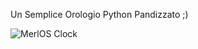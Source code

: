 Un Semplice Orologio Python Pandizzato ;)

![MerlOS Clock](https://github.com/user-attachments/assets/ddf70786-6bb0-4539-9973-8d3893d5b692)
